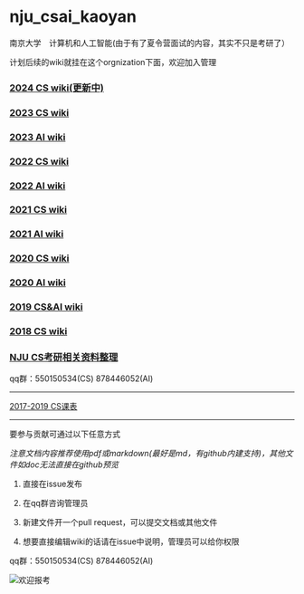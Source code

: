 # nju_csai_kaoyan

南京大学　计算机和人工智能(由于有了夏令营面试的内容，其实不只是考研了）

计划后续的wiki就挂在这个orgnization下面，欢迎加入管理

### [2024 CS wiki(更新中)](https://github.com/nju-kaoyan/nju_cs_24/wiki)

### [2023 CS wiki](https://github.com/nju-kaoyan/nju_cs_23/wiki)

### [2023 AI wiki](https://github.com/nju-kaoyan/nju_ai_23/wiki)

### [2022 CS wiki](https://github.com/nju-kaoyan/nju_cs_22/wiki)

### [2022 AI wiki](https://github.com/nju-kaoyan/nju_ai_22/wiki)

### [2021 CS wiki](https://github.com/nju-kaoyan/nju_cs_21/wiki)

### [2021 AI wiki](https://github.com/nju-kaoyan/nju-ai-2021/wiki)

### [2020 CS wiki](https://github.com/nju-kaoyan/nju_cs_20/wiki)

### [2020 AI wiki](https://github.com/nju-kaoyan/nju_ai_20/wiki)

### [2019 CS&AI wiki](https://github.com/ThyrixYang/nju_cs_kaoyan_19/wiki)

### [2018 CS wiki](https://github.com/ThyrixYang/nju_cs_kaoyan/wiki)

### [NJU CS考研相关资料整理](https://github.com/JackeyLea/NJUCS)

qq群：550150534(CS) 878446052(AI)

---

[2017-2019 CS课表](https://github.com/nju-kaoyan/nju_csai_kaoyan/blob/master/2017-2019kebiao.zip)

---

要参与贡献可通过以下任意方式

*注意文档内容推荐使用pdf或markdown(最好是md，有github内建支持)，其他文件如doc无法直接在github预览*

1. 直接在issue发布 

2. 在qq群咨询管理员 

3. 新建文件开一个pull request，可以提交文档或其他文件

4. 想要直接编辑wiki的话请在issue中说明，管理员可以给你权限

qq群：550150534(CS) 878446052(AI)


![](https://github.com/ThyrixYang/nju_cs_kaoyan_19/blob/master/pic2.jpg "欢迎报考")
